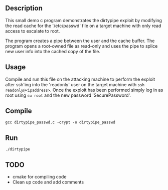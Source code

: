 ## Description
This small demo c program demonstrates the dirtypipe exploit by modifying the read cache for the '/etc/passwd' file on a target machine with only read access to
escalate to root.

The program creates a pipe between the user and the cache buffer. The program opens a root-owned file as read-only and uses the pipe to splice new user info into the cached copy of the file.

## Usage
Compile and run this file on the attacking machine to perform the exploit after ssh'ing into the 'readonly' user on the target machine with `ssh readonly@<ipaddress>`.
Once the exploit has been performed simply log in as root using `su root` and the new password 'SecurePassword'.

## Compile
`gcc dirtypipe_passwd.c -crypt -o dirtypipe_passwd`

## Run
`./dirtypipe`

## TODO
- cmake for compiling code
- Clean up code and add comments

